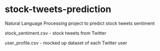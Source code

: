 # stock-tweets-prediction
Natural Language Processing project to predict stock tweets sentiment

stock_sentiment.csv - stock tweets from Twitter

user_profile.csv - mocked up dataset of each Twitter user
